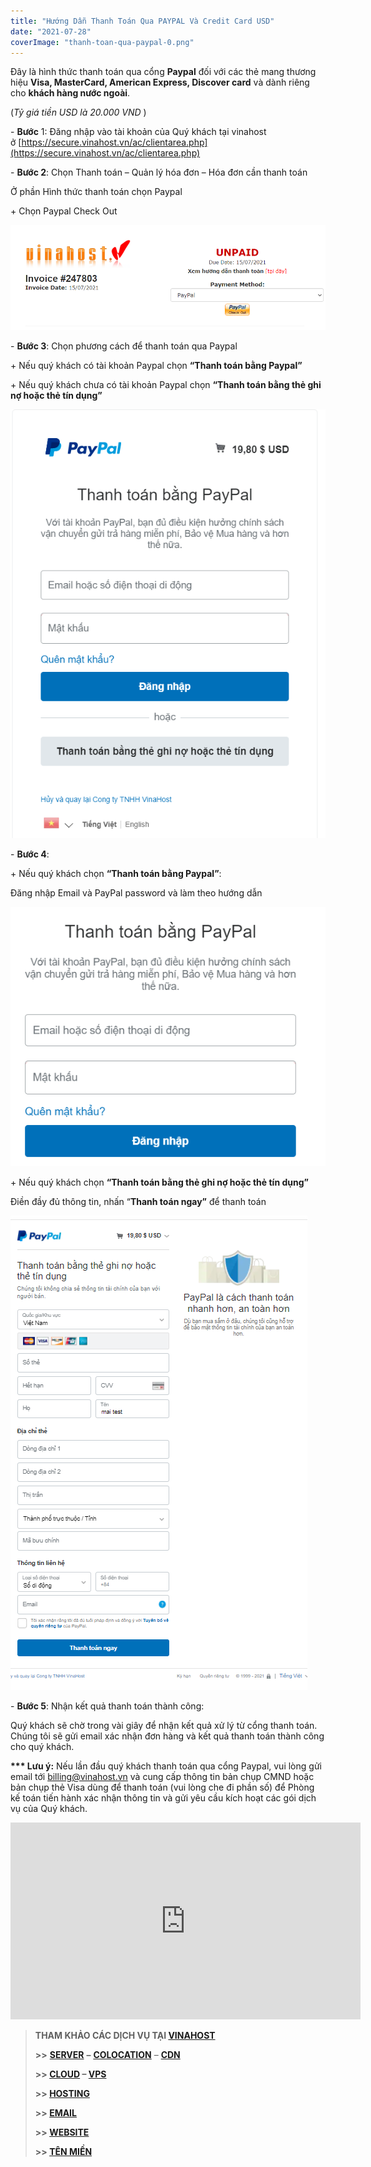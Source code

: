 ```yaml
---
title: "Hướng Dẫn Thanh Toán Qua PAYPAL Và Credit Card USD"
date: "2021-07-28"
coverImage: "thanh-toan-qua-paypal-0.png"
---
```


Đây là hình thức thanh toán qua cổng **Paypal** đối với các thẻ mang thương hiệu **Visa, MasterCard, American Express, Discover card** và dành riêng cho **khách hàng nước ngoài**.

(_Tỷ giá tiền USD là 20.000 VND_ )

\- **Bước** 1: Đăng nhập vào tài khoản của Quý khách tại vinahost ở [https://secure.vinahost.vn/ac/clientarea.php](https://secure.vinahost.vn/ac/clientarea.php)

\- **Bước 2**: Chọn Thanh toán – Quản lý hóa đơn – Hóa đơn cần thanh toán

Ở phần Hình thức thanh toán chọn Paypal

\+ Chọn Paypal Check Out

![Thanh Toán Qua PAYPAL Và Credit Card USD](images/thanh-toan-qua-paypal-1.png)

\- **Bước 3**: Chọn phương cách để thanh toán qua Paypal

\+ Nếu quý khách có tài khoản Paypal chọn **“Thanh toán bằng Paypal”**

\+ Nếu quý khách chưa có tài khoản Paypal chọn **“Thanh toán bằng thẻ ghi nợ hoặc thẻ tín dụng”**

![Thanh Toán Qua PAYPAL Và Credit Card USD](images/thanh-toan-qua-paypal-2.png)

\- **Bước 4**:

\+ Nếu quý khách chọn **“Thanh toán bằng Paypal”**:

Đăng nhập Email và PayPal password và làm theo hướng dẫn

![Thanh Toán Qua PAYPAL Và Credit Card USD](images/thanh-toan-qua-paypal-3.png)

\+ Nếu quý khách chọn **“Thanh toán bằng thẻ ghi nợ hoặc thẻ tín dụng”**

Điền đầy đủ thông tin, nhấn “**Thanh toán ngay”** để thanh toán

![Thanh Toán Qua PAYPAL Và Credit Card USD](images/thanh-toan-qua-paypal-4.png)

\- **Bước 5**: Nhận kết quả thanh toán thành công:

Quý khách sẽ chờ trong vài giây để nhận kết quả xử lý từ cổng thanh toán. Chúng tôi sẽ gửi email xác nhận đơn hàng và kết quả thanh toán thành công cho quý khách.

**\*\*\* Lưu ý:** Nếu lần đầu quý khách thanh toán qua cổng Paypal, vui lòng gửi email tới [billing@vinahost.vn](mailto:billing@vinahost.vn) và cung cấp thông tin bản chụp CMND hoặc bản chụp thẻ Visa dùng để thanh toán (vui lòng che đi phần số) để Phòng kế toán tiến hành xác nhận thông tin và gửi yêu cầu kích hoạt các gói dịch vụ của Quý khách.

<iframe title="YouTube video player" src="https://www.youtube.com/embed/3xF6HIz0BWI" width="560" height="315" frameborder="0" allowfullscreen="allowfullscreen"></iframe>

> **THAM KHẢO CÁC DỊCH VỤ TẠI [VINAHOST](https://vinahost.vn/)**
> 
> **\>>** [**SERVER**](https://vinahost.vn/thue-may-chu-rieng/) **–** [**COLOCATION**](https://vinahost.vn/colocation.html) – [**CDN**](https://vinahost.vn/dich-vu-cdn-chuyen-nghiep)
> 
> **\>> [CLOUD](https://vinahost.vn/cloud-server-gia-re/) – [VPS](https://vinahost.vn/vps-ssd-chuyen-nghiep/)**
> 
> **\>> [HOSTING](https://vinahost.vn/wordpress-hosting)**
> 
> **\>> [EMAIL](https://vinahost.vn/email-hosting)**
> 
> **\>> [WEBSITE](http://vinawebsite.vn/)**
> 
> **\>> [TÊN MIỀN](https://vinahost.vn/ten-mien-gia-re/)**